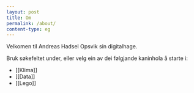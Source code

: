 ```yaml
---
layout: post
title: Om
permalink: /about/
content-type: eg
---
```


Velkomen til Andreas Hadsel Opsvik sin digitalhage.

Bruk søkefeltet under, eller velg ein av dei følgjande kaninhola å starte i:
* [[Klima]]
* [[Data]]
* [[Lego]]


